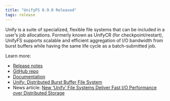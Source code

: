 ```yaml
---
title: "UnifyFS 0.9.0 Released"
tags: release
---
```


Unify is a suite of specialized, flexible file systems that can be included in a user’s job allocations. Formerly known as UnifyCR (for checkpoint/restart), UnifyFS supports scalable and efficient aggregation of I/O bandwidth from burst buffers while having the same life cycle as a batch-submitted job.

Learn more:
- [Release notes](https://github.com/LLNL/UnifyFS/releases/tag/v0.9.0)
- [GitHub repo](https://github.com/LLNL/UnifyFS)
- [Documentation](https://unifyfs.readthedocs.io/en/v0.9.0/)
- [Unify: Distributed Burst Buffer File System](https://computing.llnl.gov/projects/unify)
- News article: [New ‘Unify’ File Systems Deliver Fast I/O Performance over Distributed Storage](https://computing.llnl.gov/newsroom/new-unify-file-systems-deliver-fast-io-performance-over-distributed-storage)
